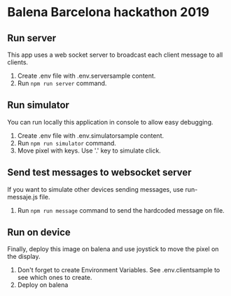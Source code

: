 Balena Barcelona hackathon 2019
===============================

## Run server
This app uses a web socket server to broadcast each client message to all clients.

1. Create .env file with .env.serversample content.
2. Run `npm run server` command.

## Run simulator
You can run locally this application in console to allow easy debugging.

1. Create .env file with .env.simulatorsample content.
2. Run `npm run simulator` command.
3. Move pixel with keys. Use '.' key to simulate click.

## Send test messages to websocket server
If you want to simulate other devices sending messages, use run-messaje.js file.

1. Run `npm run message` command to send the hardcoded message on file.

## Run on device
Finally, deploy this image on balena and use joystick to move the pixel on the display.

1. Don't forget to create Environment Variables. See .env.clientsample to see which ones to create.
2. Deploy on balena